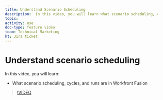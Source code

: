 ```yaml
---
title: Understand Scenario Scheduling
description:  In this video, you will learn what scenario scheduling, cycles, and runs are in [!DNL Adobe Workfront Fusion].
topic: 
activity: use
doc-type: feature video
team: Technical Marketing
kt: Jira ticket 
---
```

# Understand scenario scheduling

In this video, you will learn:

* What scenario scheduling, cycles, and runs are in Workfront Fusion

>[!VIDEO](https://video.tv.adobe.com/v/335284/?quality=12)
